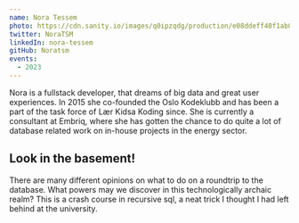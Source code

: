 ```yaml
---
name: Nora Tessem
photo: https://cdn.sanity.io/images/q0ipzqdg/production/e08ddeff40f1ab0a5918ea0702819f6fcbf4b749-798x789.jpg
twitter: NoraTSM
linkedIn: nora-tessem
gitHub: Noratsm
events:
  - 2023
---
```


Nora is a fullstack developer, that dreams of big data and great user experiences. In 2015 she co-founded the Oslo Kodeklubb and has been a part of the task force of Lær Kidsa Koding since. She is currently a consultant at Embriq, where she has gotten the chance to do quite a lot of database related work on in-house projects in the energy sector.

## Look in the basement!

There are many different opinions on what to do on a roundtrip to the database. What powers may we discover in this technologically archaic realm? This is a crash course in recursive sql, a neat trick I thought I had left behind at the university.
